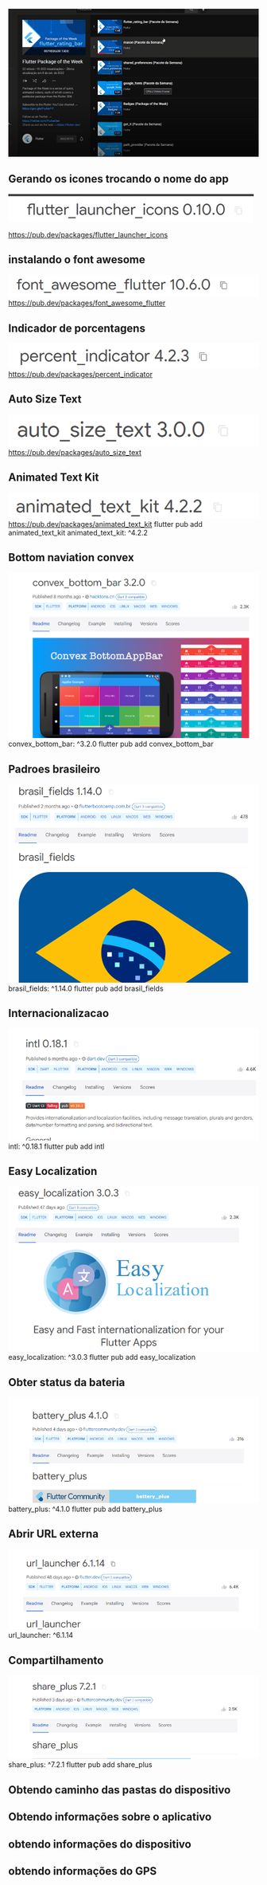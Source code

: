 ![Alt text](image.png)

## Gerando os icones trocando o nome do app

![Alt text](image-1.png)

https://pub.dev/packages/flutter_launcher_icons

## instalando o font awesome
![Alt text](image-2.png)
https://pub.dev/packages/font_awesome_flutter

## Indicador de porcentagens
![Alt text](image-3.png)
https://pub.dev/packages/percent_indicator

## Auto Size Text
![Alt text](image-4.png)
https://pub.dev/packages/auto_size_text


## Animated Text Kit
![Alt text](image-5.png)
https://pub.dev/packages/animated_text_kit
flutter pub add animated_text_kit
animated_text_kit: ^4.2.2

## Bottom naviation convex
![Alt text](image-6.png)
convex_bottom_bar: ^3.2.0
flutter pub add convex_bottom_bar

## Padroes brasileiro 
![Alt text](image-7.png)
brasil_fields: ^1.14.0
flutter pub add brasil_fields

## Internacionalizacao
![Alt text](image-8.png)
intl: ^0.18.1
flutter pub add intl

## Easy Localization
![Alt text](image-9.png)
easy_localization: ^3.0.3
flutter pub add easy_localization

## Obter status da bateria
![Alt text](image-10.png)
battery_plus: ^4.1.0
flutter pub add battery_plus


## Abrir URL externa
![Alt text](image-11.png)
url_launcher: ^6.1.14


## Compartilhamento
![Alt text](image-12.png)
share_plus: ^7.2.1
flutter pub add share_plus

## Obtendo caminho das pastas do dispositivo

## Obtendo informações sobre o aplicativo

## obtendo informações do dispositivo

## obtendo informações do GPS